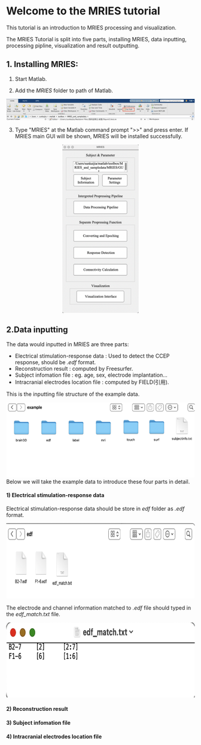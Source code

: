 # Welcome to the MRIES tutorial
This tutorial is an introduction to MRIES processing and visualization.

The MRIES Tutorial is split into five parts, installing MRIES, data inputting, processing pipline, visualization and result outputting.


## 1. Installing MRIES:
1. Start Matlab.

2. Add the *MRIES* folder to path of Matlab. 

<img  src="https://github.com/SunKaijia0065/MRIES/blob/main/tutorial/image/path.png"/>

3. Type "MRIES" at the Matlab command prompt ">>" and press enter. If MRIES main GUI will be shown, MRIES will be installed successfully.

<div align=center><img src="https://github.com/SunKaijia0065/MRIES/blob/main/tutorial/image/mainGUI.png"  height="450" /></div>



## 2.Data inputting

The data would inputted in MRIES are three parts:
- Electrical stimulation-response data : Used to detect the CCEP response, should be *.edf* format.
- Reconstruction result : computed by Freesurfer.
- Subject infomation file : eg. age, sex, electrode implantation...
- Intracranial electrodes location file : computed by FIELD(引用).

This is the inputting file structure of the example data. 
<div align=center><img src="https://github.com/SunKaijia0065/MRIES/blob/main/tutorial/image/datainputall.png"  height="200" /></div>
Below we will take the example data to introduce these four parts in detail.

#### 1) Electrical stimulation-response data
Electrical stimulation-response data should be store in *edf* folder as *.edf* format. 
<div align=center><img src="https://github.com/SunKaijia0065/MRIES/blob/main/tutorial/image/edf.png"  height="200" /></div>

The electrode and channel information matched to *.edf* file should typed in the *edf_match.txt* file. 
<div align=center><img src="https://github.com/SunKaijia0065/MRIES/blob/main/tutorial/image/edf_match.png"  height="200" /></div>

#### 2) Reconstruction result

#### 3) Subject infomation file

#### 4) Intracranial electrodes location file

